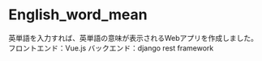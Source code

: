 # English_word_mean

英単語を入力すれば、英単語の意味が表示されるWebアプリを作成しました。
フロントエンド：Vue.js
バックエンド：django rest framework

